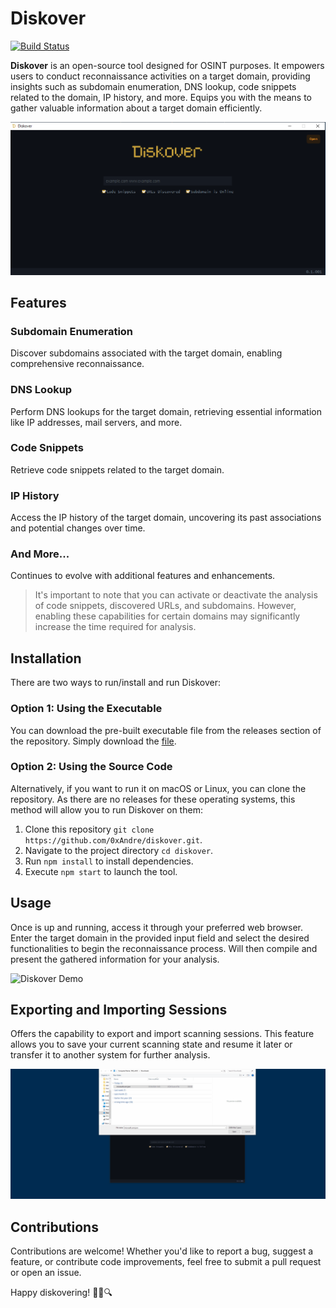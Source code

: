 # Diskover

[![Build Status](https://dev.azure.com/xtres/Diskover/_apis/build/status%2Fdiskover.windows?branchName=main)](https://dev.azure.com/xtres/Diskover/_build/latest?definitionId=13&branchName=main)

**Diskover** is an open-source tool designed for OSINT purposes. It empowers users to conduct reconnaissance activities on a target domain, providing insights such as subdomain enumeration, DNS lookup, code snippets related to the domain, IP history, and more. Equips you with the means to gather valuable information about a target domain efficiently.

![Diskover](.docs/diskover_searcher.png)

## Features

### Subdomain Enumeration
Discover subdomains associated with the target domain, enabling comprehensive reconnaissance.

### DNS Lookup
Perform DNS lookups for the target domain, retrieving essential information like IP addresses, mail servers, and more.

### Code Snippets
Retrieve code snippets related to the target domain.

### IP History
Access the IP history of the target domain, uncovering its past associations and potential changes over time.

### And More...
Continues to evolve with additional features and enhancements.

> It's important to note that you can activate or deactivate the analysis of code snippets, discovered URLs, and subdomains. However, enabling these capabilities for certain domains may significantly increase the time required for analysis.

## Installation

There are two ways to run/install and run Diskover:

### Option 1: Using the Executable

You can download the pre-built executable file from the releases section of the repository. Simply download the [file](https://github.com/0xAndre/diskover/releases).

### Option 2: Using the Source Code

Alternatively, if you want to run it on macOS or Linux, you can clone the repository. As there are no releases for these operating systems, this method will allow you to run Diskover on them:

1. Clone this repository `git clone https://github.com/0xAndre/diskover.git`.
2. Navigate to the project directory `cd diskover`.
3. Run `npm install` to install dependencies.
4. Execute `npm start` to launch the tool.


## Usage

Once is up and running, access it through your preferred web browser. Enter the target domain in the provided input field and select the desired functionalities to begin the reconnaissance process. Will then compile and present the gathered information for your analysis.

![Diskover Demo](.docs/diskover.gif)

## Exporting and Importing Sessions

Offers the capability to export and import scanning sessions. This feature allows you to save your current scanning state and resume it later or transfer it to another system for further analysis.

![Diskover Demo](.docs/diskover_import.gif)

## Contributions

Contributions are welcome! Whether you'd like to report a bug, suggest a feature, or contribute code improvements, feel free to submit a pull request or open an issue.

Happy diskovering! 🕵️‍♂️🔍

